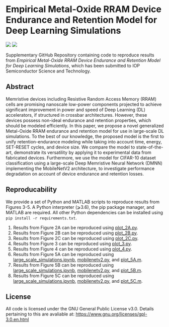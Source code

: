 # Empirical Metal-Oxide RRAM Device Endurance and Retention Model for Deep Learning Simulations

![](https://img.shields.io/badge/license-GPL-blue.svg)
[![](https://img.shields.io/badge/python-3.6+-blue.svg)](https://www.python.org/)

Supplementary GitHub Repository containing code to reproduce results from *Empirical Metal-Oxide RRAM Device Endurance and Retention Model for Deep Learning Simulations*, which has been submitted to IOP Semiconductor Science and Technology.

## Abstract
Memristive devices including Resistive Random Access Memory (RRAM) cells are promising nanoscale low-power components projected to achieve significant improvement in power and speed of Deep Learning (DL) accelerators, if structured in crossbar architectures. However, these devices possess non-ideal endurance and retention properties, which should be modeled efficiently. In this paper, we propose a novel generalized Metal-Oxide RRAM endurance and retention model for use in large-scale DL simulations. To the best of our knowledge, the proposed model is the first to unify retention-endurance modeling while taking into account time, energy, SET-RESET cycles, and device size. We compare the model to state-of-the-art, demonstrate its versatility by applying it to experimental data from fabricated devices. Furthermore, we use the model for CIFAR-10 dataset classification using a large-scale Deep Memristive Neural Network (DMNN) implementing the MobileNetV2 architecture, to investigate performance degradation on account of device endurance and retention losses.

## Reproducability
We provide a set of Python and MATLAB scripts to reproduce results from Figures 3-5. A Python interpreter (⩾3.6), the pip package manager, and MATLAB are required. All other Python dependencies can be installed using `pip install -r requirements.txt`.

1. Results from Figure 2A can be reproduced using [plot_2A.py](plot_2A.py).
2. Results from Figure 2B can be reproduced using [plot_2B.py](plot_2B.py).
3. Results from Figure 2C can be reproduced using [plot_2C.py](plot_2C.py).
4. Results from Figure 3 can be reproduced using [plot_3.py](plot_3.py).
5. Results from Figure 4 can be reproduced using [plot_4.py](plot_4.py).
6. Results from Figure 5A can be reproduced using [large_scale_simulations.ipynb](large_scale_simulations.ipynb), [mobilenetv2.py](mobilenetv2.py), and [plot_5A.m](plot_5A.m).
7. Results from Figure 5B can be reproduced using [large_scale_simulations.ipynb](large_scale_simulations.ipynb), [mobilenetv2.py](mobilenetv2.py), and [plot_5B.m](plot_5B.m).
8. Results from Figure 5C can be reproduced using [large_scale_simulations.ipynb](large_scale_simulations.ipynb), [mobilenetv2.py](mobilenetv2.py), and [plot_5C.m](plot_5C.m).

## License
All code is licensed under the GNU General Public License v3.0. Details pertaining to this are avaliable at: https://www.gnu.org/licenses/gpl-3.0.en.html

